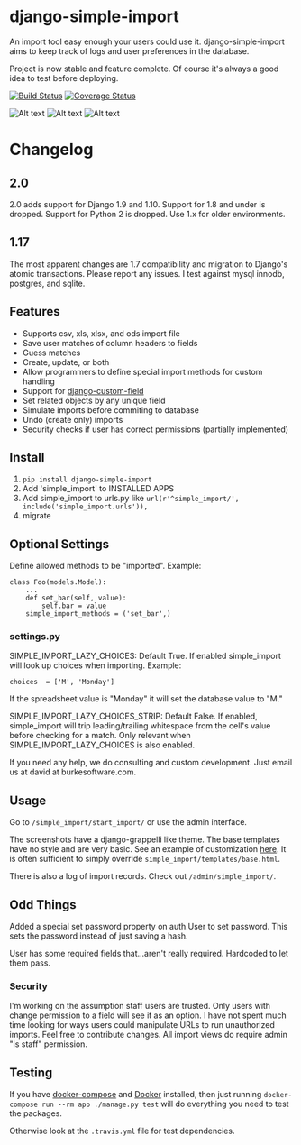 django-simple-import
====================

An import tool easy enough your users could use it. django-simple-import aims to keep track of logs
and user preferences in the database.

Project is now stable and feature complete. Of course it's always a good idea to test before deploying.

[![Build Status](https://travis-ci.org/burke-software/django-simple-import.png?branch=master)](https://travis-ci.org/burke-software/django-simple-import)
[![Coverage Status](https://coveralls.io/repos/burke-software/django-simple-import/badge.svg?branch=master&service=github)](https://coveralls.io/github/burke-software/django-simple-import?branch=master)

![Alt text](https://raw.github.com/burke-software/django-simple-import/master/docs/start_import.png)
![Alt text](https://raw.github.com/burke-software/django-simple-import/master/docs/match_columns.png)
![Alt text](https://raw.github.com/burke-software/django-simple-import/master/docs/do_import.png)

# Changelog

## 2.0

2.0 adds support for Django 1.9 and 1.10. Support for 1.8 and under is dropped. Support for Python 2 is dropped. 
Use 1.x for older environments.

## 1.17

The most apparent changes are 1.7 compatibility and migration to Django's
atomic transactions. Please report any issues. I test against mysql innodb, postgres, and sqlite.

## Features
- Supports csv, xls, xlsx, and ods import file
- Save user matches of column headers to fields
- Guess matches
- Create, update, or both
- Allow programmers to define special import methods for custom handling
- Support for [django-custom-field](https://github.com/burke-software/django-custom-field)
- Set related objects by any unique field
- Simulate imports before commiting to database
- Undo (create only) imports
- Security checks if user has correct permissions (partially implemented)

## Install

1. `pip install django-simple-import`
2. Add 'simple_import' to INSTALLED APPS
3. Add simple_import to urls.py like
`url(r'^simple_import/', include('simple_import.urls')),`
4. migrate

## Optional Settings
Define allowed methods to be "imported". Example:

    class Foo(models.Model):
        ...
        def set_bar(self, value):
            self.bar = value
        simple_import_methods = ('set_bar',)

### settings.py
SIMPLE_IMPORT_LAZY_CHOICES: Default True. If enabled simple_import will look up choices when importing. Example:

    choices  = ['M', 'Monday']

If the spreadsheet value is "Monday" it will set the database value to "M."

SIMPLE_IMPORT_LAZY_CHOICES_STRIP: Default False.  If enabled, simple_import will trip leading/trailing whitespace 
from the cell's value before checking for a match.  Only relevant when SIMPLE_IMPORT_LAZY_CHOICES is also enabled.
 
If you need any help, we do consulting and custom development. Just email us at david at burkesoftware.com.


## Usage

Go to `/simple_import/start_import/` or use the admin interface.

The screenshots have a django-grappelli like theme. The base templates have no style and are very basic.
See an example of customization [here](https://github.com/burke-software/django-sis/tree/master/templates/simple_import).
It is often sufficient to simply override `simple_import/templates/base.html`.

There is also a log of import records. Check out `/admin/simple_import/`.

## Odd Things

Added a special set password property on auth.User to set password. This sets the password instead of just
saving a hash.

User has some required fields that...aren't really required. Hardcoded to let them pass.

### Security

I'm working on the assumption staff users are trusted. Only users with change permission
to a field will see it as an option. I have not spent much time looking for ways users could
manipulate URLs to run unauthorized imports. Feel free to contribute changes.
All import views do require admin "is staff" permission.

## Testing

If you have [docker-compose](https://docs.docker.com/compose/) and [Docker](https://www.docker.com/)
installed, then just running `docker-compose run --rm app ./manage.py test` will do everything you need to test
the packages.

Otherwise look at the `.travis.yml` file for test dependencies.
